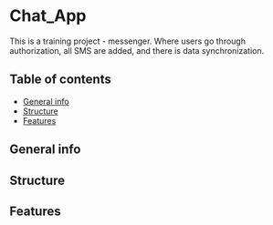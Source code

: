 # Chat_App
This is a training project - messenger.
Where users go through authorization, all SMS are added, and there is data synchronization.

## Table of contents
* [General info](#general-info)
* [Structure](#structure)
* [Features](#features)

## General info

## Structure

## Features
